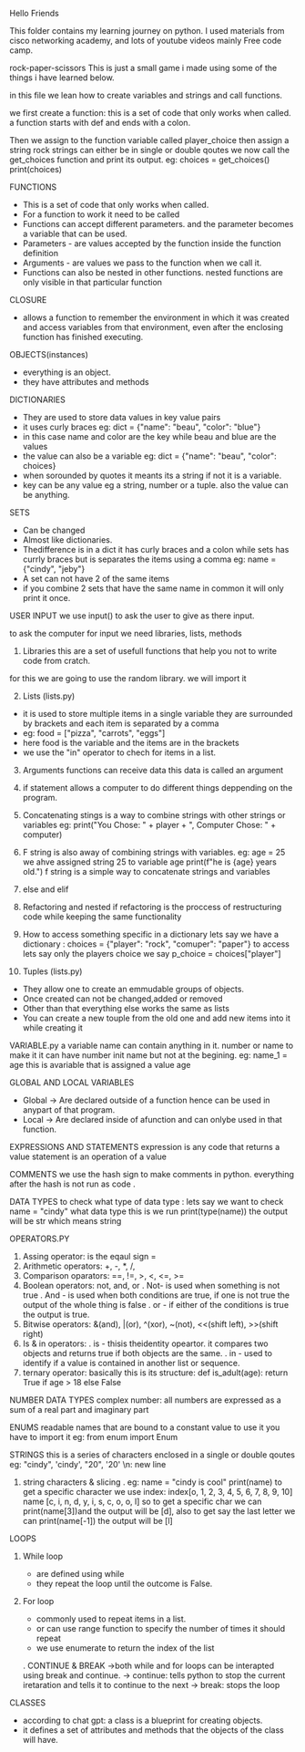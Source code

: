 Hello Friends

This folder contains my learning journey on python.
I used materials from cisco networking academy, and lots of youtube videos mainly Free code camp.

rock-paper-scissors
This is just a small game i made using some of the things i have learned below.


in this file we lean how to create variables and strings and call functions.

we first create  a function: this is a set of code that only works when called.
a function starts with def and ends with a colon.

Then we assign to the function variable called player_choice then assign a string rock
strings can either be in single or double qoutes
we now call the get_choices function and print its output.
eg: choices = get_choices()
print(choices)

FUNCTIONS
- This is a set of code that only works when called.
- For a function to work it need to be called
- Functions can accept different parameters. and the parameter becomes a variable that can be used.
- Parameters - are values accepted by the function inside the function definition
- Arguments - are values we pass to the function when we call it.
- Functions can also be nested in other functions. nested functions are only visible in that particular function

CLOSURE
- allows a function to remember the environment in which it was created and access variables from that environment, even after the enclosing function has finished executing.

OBJECTS(instances)
- everything is an object.
- they have attributes and methods

DICTIONARIES
- They are used to store data values in key value pairs
- it uses curly braces
eg: dict = {"name": "beau", "color": "blue"}
- in this case name and color are the key while beau and blue are the values
- the value can also be a variable
eg: dict = {"name": "beau", "color": choices}
- when sorounded by quotes it meants its a string if not it is a variable.
- key can be any value eg a string, number or a tuple. also the value can be anything.

SETS
- Can be changed
- Almost like dictionaries.
- Thedifference is in a dict it has curly braces and a colon while sets has currly braces but is separates the items using a comma
eg: name = {"cindy", "jeby"}
- A set can not have 2 of the same items
- if you combine 2 sets that have the same name in common it will only print it once.


 USER INPUT
 we use input() to ask the user to give as there input.

 to ask the computer for input we need libraries, lists, methods
 1. Libraries
 this are a set of usefull functions that help you not to write code from cratch.

for this we are going to use the random library. we will import it

2. Lists (lists.py)
- it is used to store multiple items in a single variable
they are surrounded by brackets and each item is separated by a comma
- eg: food = ["pizza", "carrots", "eggs"]
- here food is the variable and the items are in the brackets
- we use the "in" operator to chech for items in a list.

3. Arguments
functions can receive data this data is called an argument

4. if statement
allows a computer to do different things deppending on the program.

5. Concatenating stings
is a way to combine strings with other strings or variables
eg: print("You Chose: " + player + ", Computer Chose: " + computer)

6. F string
is also away of combining strings with variables.
eg: age = 25 we ahve assigned string 25 to variable age
print(f"he is {age} years old.")
f string is a simple way to concatenate strings and variables

7. else and elif

8. Refactoring and nested if
refactoring is the proccess of restructuring code while keeping the same functionality

9. How to access something specific in a dictionary
lets say we have a dictionary :
choices = {"player": "rock", "comuper": "paper"}
to access lets say only the players choice we say
p_choice = choices["player"]

10. Tuples (lists.py)
- They allow one to create an emmudable groups of objects.
- Once created can not be changed,added or removed
- Other than that everything else works the same as lists
- You can create a new touple from the old one and add new items into it while creating it


VARIABLE.py
a variable name can contain anything in it. number or name
to make it it can have number init name but not at the begining.
eg: name_1 = age this is avariable that is assigned a value age

GLOBAL  AND LOCAL VARIABLES
- Global -> Are declared outside of a function hence can be used in anypart of that program.
- Local -> Are declared inside of afunction and can onlybe used in that function.

EXPRESSIONS AND STATEMENTS
expression is any code that returns a value
statement is an operation of a value

COMMENTS
we use the hash sign to make comments in python.
everything after the hash is not run as code .

DATA TYPES
to check what type of data type :
lets say we want to check name = "cindy" what data type this is we run print(type(name)) the output will be str which means string

OPERATORS.PY
1. Assing operator: is the eqaul sign =
2. Arithmetic operators: +, -, *, /, 
3. Comparison oparators: ==, !=, >, <, <=, >=
4. Boolean operators: not, and, or
   . Not- is used when something is not true
   . And - is used when both conditions are true, if one is not true the output of the whole thing is false
   . or - if either of the conditions is true the output is true.
5. Bitwise operators: &(and), |(or), ^(xor), ~(not), <<(shift left), >>(shift right)
6. Is & in operators:
   . is - thisis theidentity opeartor. it compares two objects and returns true if both objects are the same.
   . in - used to identify if a value is contained in another list or sequence.
7. ternary operator: 
basically this is its structure:
      def is_adult(age):
           return True if age > 18 else False

NUMBER DATA TYPES
complex number: all numbers are expressed as a sum of a real part and imaginary part

ENUMS
readable names that are bound to a constant value
to use it you have to import it
eg: from enum import Enum

STRINGS
this is a series of characters enclosed in a single or double qoutes
eg: "cindy", 'cindy', "20", '20' 
\n: new line
1. string characters & slicing
      . eg: name = "cindy is cool"
            print(name)
    to get a specific character we use index:
    index[o, 1, 2, 3, 4, 5, 6, 7, 8, 9, 10]
    name [c, i, n, d, y, i, s, c, o, o, l]
    so to get a specific char we can print(name[3])and the output will be [d],
    also to get say the last letter we can print(name[-1]) the output will be [l]

LOOPS
1. While loop
      - are defined using while
      - they repeat the loop until the outcome is False.
2. For loop
      - commonly used to repeat items in a list.
      - or can use range function to specify  the number of times it should repeat
      - we use enumerate to return the index of the list

      . CONTINUE & BREAK
      ->both while and for loops can be interapted using break and continue.
      -> continue: tells python to stop the current iretaration and tells it to continue to the next
      -> break: stops the loop 

CLASSES
- according to chat gpt: a class is a blueprint for creating objects.
- it defines a set of attributes and methods that the objects of the class will have.
